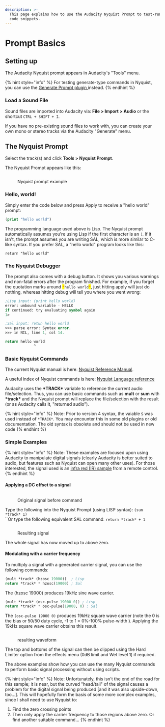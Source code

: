 ```yaml
---
description: >-
  This page explains how to use the Audacity Nyquist Prompt to test-run Nyquist
  code snippets.
---
```


# Prompt Basics

## Setting up <a href="#setting_up" id="setting_up"></a>

The Audacity Nyquist prompt appears in Audacity's "Tools" menu.&#x20;

{% hint style="info" %}
For testing generate-type commands in Nyquist, you can use the [Generate Prompt plugin ](../../../../nyquist-plugins/generator-plugins/generator-utilities.md#nyquist-generate-prompt)instead.
{% endhint %}

### Load a Sound File <a href="#load_a_sound_file" id="load_a_sound_file"></a>

Sound files are imported into Audacity via: **File > Import > Audio** or the shortcut `CTRL + SHIFT + I`.

If you have no pre-existing sound files to work with, you can create your own mono or stereo tracks via the Audacity "Generate" menu.

## The Nyquist Prompt <a href="#the_nyquist_prompt" id="the_nyquist_prompt"></a>

Select the track(s) and click **Tools > Nyquist Prompt**.

The Nyquist Prompt appears like this:

<figure><img src="../../../../.gitbook/assets/image (6) (3).png" alt=""><figcaption><p>Nyquist prompt example</p></figcaption></figure>

### Hello, world! <a href="#the_nyquist_interpreter" id="the_nyquist_interpreter"></a>

Simply enter the code below and press Apply to receive a "hello world" prompt:

```lisp
(print "hello world")
```

The programming language used above is Lisp. The Nyquist prompt automatically assumes you're using Lisp if the first character is an `(`. If it isn't, the prompt assumes you are writing SAL, which is more similar to C-like syntax. If you prefer SAL, a "hello world" program looks like this:

```clike
return "hello world"
```

### The Nyquist Debugger <a href="#the_nyquist_debugger" id="the_nyquist_debugger"></a>

The prompt also comes with a debug button. It shows you various warnings and non-fatal errors after the program finished. For example, if you forget the quotation marks around <mark style="color:red;">`"`</mark>`hello world`<mark style="color:red;">`"`</mark>, just hitting apply will just do nothing, whereas hitting debug will tell you where you went wrong:

```lisp
;Lisp input: (print hello world)
error: unbound variable - HELLO
if continued: try evaluating symbol again
1> 

;Sal input: retun hello world
>>> parse error: Syntax error.
>>> in NIL, line 1, col 14.

return hello world 
             ^
```

### Basic Nyquist Commands <a href="#basic_nyquist_commands" id="basic_nyquist_commands"></a>

The current Nyquist manual is here: [Nyquist Reference Manual](https://www.cs.cmu.edu/\~rbd/doc/nyquist/).

A useful index of Nyquist commands is here: [Nyquist Language reference](https://www.cs.cmu.edu/\~rbd/doc/nyquist/indx.html)

Audacity uses the **\*TRACK\*** variable to reference the current audio file/selection. Thus, you can use basic commands such as **mult** or **sum** with **\*track\*** and the Nyquist prompt will replace the file/selection with the result (or as Audacity calls it, "returned audio").&#x20;

{% hint style="info" %}
Note: Prior to version 4 syntax, the vaiable `S` was used instead of `*TRACK*`. You may encounter this in some old plugins or old documentation. The old syntax is obsolete and should not be used in new code
{% endhint %}

### Simple Examples <a href="#simple_examples" id="simple_examples"></a>

{% hint style="info" %}
Note: These examples are focused upon using Audacity to manipulate digital signals (clearly Audacity is better suited to audio, but features such as Nyquist can open many other uses). For those interested, the signal used is an [infra red (IR) sample](http://en.wikipedia.org/wiki/Consumer\_IR) from a remote control.
{% endhint %}

#### **Applying a DC offset to a signal**

<figure><img src="../../../../.gitbook/assets/image (7).png" alt=""><figcaption><p>Original signal before command</p></figcaption></figure>



Type the following into the Nyquist Prompt (using LISP syntax): `(sum *track* 1)`\
``Or type the following equivalent SAL command: `return *track* + 1`

<figure><img src="../../../../.gitbook/assets/image (3) (2).png" alt=""><figcaption><p>Resulting signal</p></figcaption></figure>

The whole signal has now moved up to above zero.

#### **Modulating with a carrier frequency**

To multiply a signal with a generated carrier signal, you can use the following commands:&#x20;

```lisp
(mult *track* (hzosc 19000))  ; Lisp
return *track* * hzosc(19000) ; Sal
```

The (hzosc 19000) produces 19kHz sine wave carrier.

```lisp
(mult *track* (osc-pulse 19000 0)) ; Lisp
return *track* * osc-pulse(19000, 0) ; Sal
```

The `(osc-pulse 19000 0)` produces 19kHz square wave carrier (note the 0 is the bias or 50/50 duty cycle, -1 to 1 = 0%-100% pulse-width ). Applying the 19kHz square wave carrier obtains this result.

<figure><img src="../../../../.gitbook/assets/image (1) (1).png" alt=""><figcaption><p>resulting waveform</p></figcaption></figure>

The top and bottoms of the signal can then be clipped using the Hard Limiter option from the effects menu (0dB limit and Wet level 1) if required.

The above examples show how you can use the many Nyquist commands to perform basic signal processing without using scripts.

{% hint style="info" %}
Note: Unfortunately, this isn't the end of the road for this sample; it is near, but the curved "head/tail" of the signal causes a problem for the digital signal being produced \[and it was also upside-down, too...]. This will hopefully form the basis of some more complex examples, since I shall need to use Nyquist to:&#x20;

1. Find the zero crossing points&#x20;
2. Then only apply the carrier frequency to those regions above zero. Or find another suitable command...
{% endhint %}
